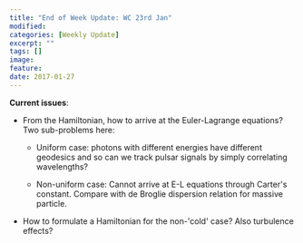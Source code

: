 ```yaml
---
title: "End of Week Update: WC 23rd Jan"
modified:
categories: [Weekly Update]
excerpt: ""
tags: []
image:
feature:
date: 2017-01-27
---
```


**Current issues**:

* From the Hamiltonian, how to arrive at the Euler-Lagrange equations? Two sub-problems here:

  * Uniform case: photons with different energies have different geodesics and so can we track pulsar signals by simply correlating wavelengths?

  * Non-uniform case: Cannot arrive at E-L equations through Carter's constant. Compare with de Broglie dispersion relation for massive particle.

* How to formulate a Hamiltonian for the non-'cold' case? Also turbulence effects?
